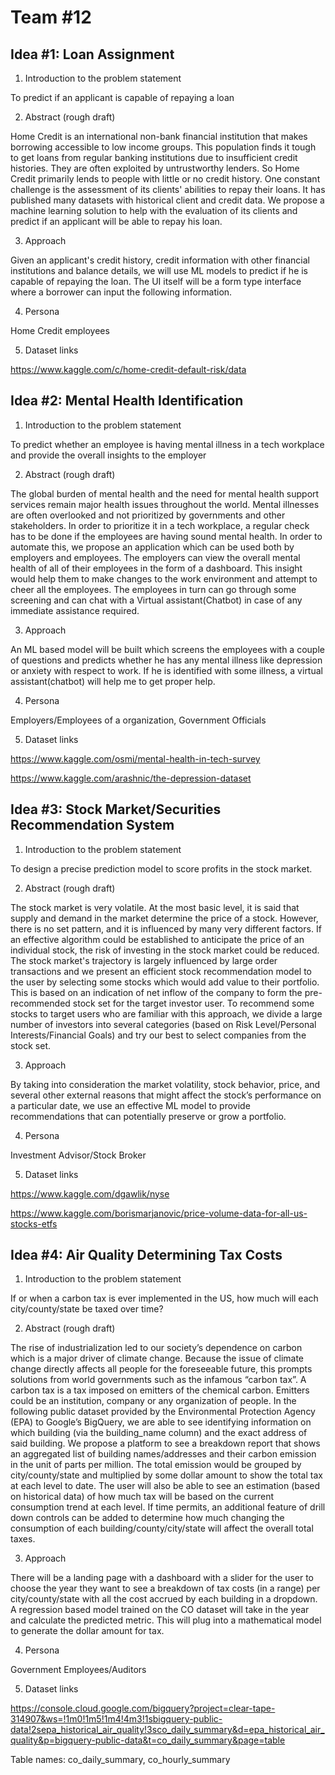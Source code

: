 # Team #12

## Idea #1:  Loan Assignment

1. Introduction to the problem statement

To predict if an applicant is capable of repaying a loan

2. Abstract (rough draft)

Home Credit is an international non-bank financial institution that makes borrowing accessible to low income groups. This population finds it tough to get loans from regular banking institutions due to insufficient credit histories. They are often exploited by untrustworthy lenders. So Home Credit primarily lends to people with little or no credit history. One constant challenge is the assessment of its clients' abilities to repay their loans. It has published many datasets with historical client and credit data. We propose a machine learning solution to help with the evaluation of its clients and predict if an applicant will be able to repay his loan.

3. Approach

Given an applicant's credit history, credit information with other financial institutions and balance details, we will use ML models to predict if he is capable of repaying the loan. The UI itself will be a form type interface where a borrower can input the following information.

4. Persona

Home Credit employees

5. Dataset links

https://www.kaggle.com/c/home-credit-default-risk/data
 
 
 
 
 
 



## Idea #2: Mental Health Identification

1. Introduction to the problem statement
		
To predict whether an employee is having mental illness in a tech workplace and provide the overall insights to the employer

2. Abstract (rough draft)
		
The global burden of mental health and the need for mental health support services remain major health issues throughout the world. Mental illnesses are often overlooked and not prioritized by governments and other stakeholders. In order to prioritize it in a tech workplace, a regular check has to be done if the employees are having sound mental health. In order to automate this, we propose an application which can be used both by employers and employees. The employers can view the overall mental health of all of their employees in the form of a dashboard. This insight would help them to make changes to the work environment and attempt to cheer all the employees. The employees in turn can go through some screening and can chat with a Virtual assistant(Chatbot) in case of any immediate assistance required.
		
3. Approach
	
An ML based model will be built which screens the employees with a couple of questions and predicts whether he has any mental illness like depression or anxiety with respect to work. If he is identified with some illness, a virtual assistant(chatbot) will help me to get proper help.

4. Persona
	
Employers/Employees of a organization, Government Officials

5. Dataset links
	
https://www.kaggle.com/osmi/mental-health-in-tech-survey
	
https://www.kaggle.com/arashnic/the-depression-dataset
	






## Idea #3: Stock Market/Securities Recommendation System

1. Introduction to the problem statement
	
To design a precise prediction model to score profits in the stock market.
 
2. Abstract (rough draft)
	
The stock market is very volatile. At the most basic level, it is said that supply and demand in the market determine the price of a stock. However, there is no set pattern, and it is influenced by many very different factors. If an effective algorithm could be established to anticipate the price of an individual stock, the risk of investing in the stock market could be reduced. The stock market's trajectory is largely influenced by large order transactions and we present an efficient stock recommendation model to the user by selecting some stocks which would add value to their portfolio. This is based on an indication of net inflow of the company to form the pre-recommended stock set for the target investor user. To recommend some stocks to target users who are familiar with this approach, we divide a large number of investors into several categories (based on Risk Level/Personal Interests/Financial Goals) and try our best to select companies from the stock set.
 
3. Approach
	
By taking into consideration the market volatility, stock behavior, price, and several other external reasons that might affect the stock’s performance on a particular date, we use an effective ML model to provide recommendations that can potentially preserve or grow a portfolio.
	
4. Persona
	
Investment Advisor/Stock Broker
 
5. Dataset links
	
https://www.kaggle.com/dgawlik/nyse

https://www.kaggle.com/borismarjanovic/price-volume-data-for-all-us-stocks-etfs
 



## Idea #4: Air Quality Determining Tax Costs

1. Introduction to the problem statement

If or when a carbon tax is ever implemented in the US, how much will each city/county/state be taxed over time?

2. Abstract (rough draft)
	
The rise of industrialization led to our society’s dependence on carbon which is a major driver of climate change. Because the issue of climate change directly affects all people for the foreseeable future, this prompts solutions from world governments such as the infamous “carbon tax”. A carbon tax is a tax imposed on emitters of the chemical carbon. Emitters could be an institution, company or any organization of people. In the following public dataset provided by the Environmental Protection Agency (EPA) to Google’s BigQuery, we are able to see identifying information on which building (via the building_name column) and the exact address of said building. We propose a platform to see a breakdown report that shows an aggregated list of building names/addresses and their carbon emission in the unit of parts per million. The total emission would be grouped by city/county/state and multiplied by some dollar amount to show the total tax at each level to date. The user will also be able to see an estimation (based on historical data) of how much tax will be based on the current consumption trend at each level. If time permits, an additional feature of drill down controls can be added to determine how much changing the consumption of each building/county/city/state will affect the overall total taxes.

3. Approach
    
There will be a landing page with a dashboard with a slider for the user to choose the year they want to see a breakdown of tax costs (in a range) per city/county/state with all the cost accrued by each building in a dropdown. A regression based model trained on the CO dataset will take in the year and calculate the predicted metric. This will plug into a  mathematical model to generate the dollar amount for tax.

4. Persona
	
Government Employees/Auditors

5. Dataset links

https://console.cloud.google.com/bigquery?project=clear-tape-314907&ws=!1m0!1m5!1m4!4m3!1sbigquery-public-data!2sepa_historical_air_quality!3sco_daily_summary&d=epa_historical_air_quality&p=bigquery-public-data&t=co_daily_summary&page=table

Table names: co_daily_summary, co_hourly_summary
